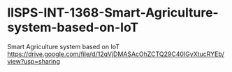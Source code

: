 # llSPS-INT-1368-Smart-Agriculture-system-based-on-IoT
Smart Agriculture system based on IoT
https://drive.google.com/file/d/12qVjDMASAcOhZCTQ29C40IGyXtucRYEb/view?usp=sharing
